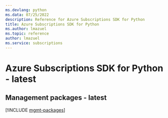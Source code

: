 ```yaml
---
ms.devlang: python
ms.data: 07/25/2022
description: Reference for Azure Subscriptions SDK for Python
title: Azure Subscriptions SDK for Python
ms.author: lmazuel
ms.topic: reference
author: lmazuel
ms.service: subscriptions
---
```

# Azure Subscriptions SDK for Python - latest

## Management packages - latest
[!INCLUDE [mgmt-packages](subscriptions-mgmt-index.md)]